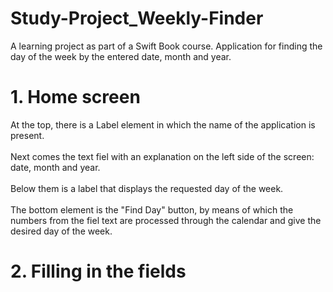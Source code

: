 # Study-Project_Weekly-Finder
A learning project as part of a Swift Book course. Application for finding the day of the week by the entered date, month and year.

# 1. Home screen
At the top, there is a Label element in which the name of the application is present.<br/>
<br/>
Next comes the text fiel with an explanation on the left side of the screen: date, month and year.<br/>
<br/>
Below them is a label that displays the requested day of the week.<br/>
<br/>
The bottom element is the "Find Day" button, by means of which the numbers from the fiel text are processed through the calendar and give the desired day of the week.<br/>

# 2. Filling in the fields
